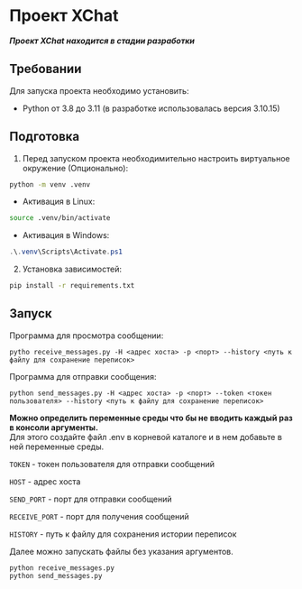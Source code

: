 # Проект XChat
***Проект XChat находится в стадии разработки***
## Требовании
Для запуска проекта необходимо установить:
* Python от 3.8 до 3.11 (в разработке использовалась версия 3.10.15)
## Подготовка
1. Перед запуском проекта необходимительно настроить виртуальное окружение (Опционально):
```bash
python -m venv .venv
```
- Активация в Linux:
```bash
source .venv/bin/activate
```
- Активация в Windows:
```powershell
.\.venv\Scripts\Activate.ps1
```
2. Установка зависимостей:
```bash
pip install -r requirements.txt
```
## Запуск
Программа для просмотра сообщении:
```shell
pytho receive_messages.py -H <адрес хоста> -p <порт> --history <путь к файлу для сохранение переписок>
```
Программа для отправки сообщения:
```shell
python send_messages.py -H <адрес хоста> -p <порт> --token <токен пользователя> --history <путь к файлу для сохранение переписок> 
```

**Можно определить переменные среды что бы не вводить каждый раз в консоли аргументы.**
<br>
Для этого создайте файл .env в корневой каталоге и в нем добавьте в ней переменные среды.

`TOKEN` - токен пользователя для отправки сообщений

`HOST` - адрес хоста

`SEND_PORT` - порт для отправки сообщений

`RECEIVE_PORT` - порт для получения сообщений

`HISTORY` - путь к файлу для сохранения истории переписок

Далее можно запускать файлы без указания аргументов.
```shell
python receive_messages.py
python send_messages.py
```
